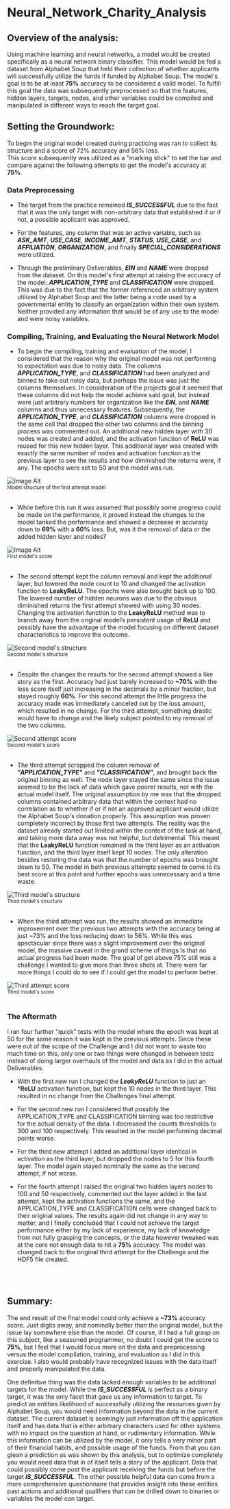# Neural_Network_Charity_Analysis


## Overview of the analysis:
Using machine learning and neural networks, a model would be created specifically as a neural network binary classifier. This model would be fed a dataset from Alphabet Soup that held their collection of whether applicants will successfully utilize the funds if funded by Alphabet Soup. The model's goal is to be at least **75%** accuracy to be considered a valid model. To fulfill this goal the data was subsequently preprocessed so that the features, hidden layers, targets, nodes, and other variables could be compiled and manipulated in different ways to reach the target goal.
<br>

## Setting the Groundwork:

To begin the original model created during practicing was ran to collect its structure and a score of 72% accuracy and 56% loss. <br>
This score subsequently was utilized as a "marking stick" to set the bar and compare against the following attempts to get the model's accuracy at **75%**.


### Data Preprocessing

- The target from the practice remained ***IS_SUCCESSFUL*** due to the fact that it was the only target with non-arbitrary data that established if or if not, a possible applicant was approved.

- For the features, any column that was an active variable, such as ***ASK_AMT***, ***USE_CASE***, ***INCOME_AMT***, ***STATUS***, ***USE_CASE***, and ***AFFILIATION***, ***ORGANIZATION***, and finally ***SPECIAL_CONSIDERATIONS*** were utilized.

- Through the preliminary Deliverables, ***EIN*** and ***NAME*** were dropped from the dataset. On this model's first attempt at raising the accuracy of the model; ***APPLICATION_TYPE*** and ***CLASSIFICATION*** were dropped. This was due to the fact that the former referenced an arbitrary system utilized by Alphabet Soup and the latter being a code used by a governmental entity to classify an organization within their own system. Neither provided any information that would be of any use to the model and were noisy variables.


### Compiling, Training, and Evaluating the Neural Network Model

- To begin the compiling, training and evaluation of the model, I considered that the reason why the original model was not performing to expectation was due to noisy data. The columns ***APPLICATION_TYPE***, and ***CLASSIFICATION*** had been analyzed and binned to take out noisy data, but perhaps the issue was just the columns themselves. In consideration of the projects goal it seemed that these columns did not help the model achieve said goal, but instead were just arbitrary numbers for organization like the ***EIN***, and ***NAME*** columns and thus unnecessary features. Subsequently, the ***APPLICATION_TYPE***, and ***CLASSIFICATION*** columns were dropped in the same cell that dropped the other two columns and the binning process was commented out. An additional new hidden layer with 30 nodes was created and added, and the activation function of **ReLU** was reused for this new hidden layer. This additional layer was created with exactly the same number of nodes and activation function as the previous layer to see the results and how diminished the returns were, if any. The epochs were set to 50 and the model was run.

![Image Alt](Resources/images/first_attempt_nn_model_structure.png)
<br><sub>Model structure of the first attempt model</sub>
<br><br>

* While before this run it was assumed that possibly some progress could be made on the performance, it proved instead the changes to the model tanked the performance and showed a decrease in accuracy down to **69%** with a **60%** loss. But, was it the removal of data or the added hidden layer and nodes?

![Image Alt](Resources/images/first_attempt_nn_model_score.png)
<br><sub>First model's score</sub>
<br><br>


- The second attempt kept the column removal and kept the additional layer, but lowered the node count to 10 and changed the activation function to **LeakyReLU**. The epochs were also brought back up to 100. The lowered number of hidden neurons was due to the obvious diminished returns the first attempt showed with using 30 nodes. Changing the activation function to the **LeakyReLU** method was to branch away from the original model’s persistent usage of **ReLU** and possibly have the advantage of the model focusing on different dataset characteristics to improve the outcome.

![Second model's structure](Resources/images/second_attempt_nn_model_structure.png)
<br><sub>Second model's structure</sub>
<br><br>

* Despite the changes the results for the second attempt showed a like story as the first. Accuracy had just barely increased to **~70%** with the loss score itself just increasing in the decimals by a minor fraction, but stayed roughly **60%**. For this second attempt the little progress the accuracy made was immediately canceled out by the loss amount, which resulted in no change. For the third attempt, something drastic would have to change and the likely subject pointed to my removal of the two columns.

![Second attempt score](Resources/images/second_attempt_nn_model_score.png)
<br><sub>Second model's score</sub>
<br><br>


- The third attempt scrapped the column removal of ***"APPLICATION_TYPE"*** and ***"CLASSIFICATION"***, and brought back the original binning as well. The node layer stayed the same since the issue seemed to be the lack of data which gave poorer results, not with the actual model itself. The original assumption by me was that the dropped columns contained arbitrary data that within the context had no correlation as to whether if or if not an approved applicant would utilize the Alphabet Soup's donation properly. This assumption was proven completely incorrect by those first two attempts. The reality was the dataset already started out limited within the context of the task at hand, and taking more data away was not helpful, but detrimental.
This meant that the **LeakyReLU** function remained in the third layer as an activation function, and the third layer itself kept 10 nodes. The only alteration besides restoring the data was that the number of epochs was brought down to 50. The model in both previous attempts seemed to come to its best score at this point and further epochs was unnecessary and a time waste.

![Third model's structure](Resources/images/third_attempt_nn_model_structure.png)
<br><sub>Third model's structure</sub>
<br><br>

* When the third attempt was run, the results showed an immediate improvement over the previous two attempts with the accuracy being at just ~73% and the loss reducing down to 56%. While this was spectacular since there was a slight improvement over the original model, the massive caveat in the grand scheme of things is that no actual progress had been made. The goal of get above 75% still was a challenge I wanted to give more than three shots at. There were far more things I could do to see if I could get the model to perform better.

![Third attempt score](Resources/images/third_attempt_nn_model_score.png)
<br><sub>Third model's score</sub>
<br><br>


### The Aftermath

I ran four further "quick" tests with the model where the epoch was kept at 50 for the same reason it was kept in the previous attempts. Since these were out of the scope of the Challenge and I did not want to waste too much time on this, only one or two things were changed in between tests instead of doing larger overhauls of the model and data as I did in the actual Deliverables.

- With the first new run I changed the ***LeakyReLU*** function to just an ***ReLU** activation function, but kept the 10 nodes in the third layer. This resulted in no change from the Challenges final attempt.

- For the second new run I considered that possibly the APPLICATION_TYPE and CLASSIFICATION binning was too restrictive for the actual density of the data. I decreased the counts thresholds to 300 and 100 respectively.
This resulted in the model performing decimal points worse.

- For the third new attempt I added an additional layer identical in activation as the third layer, but dropped the nodes to 5 for this fourth layer.
The model again stayed nominally the same as the second attempt, if not worse.

- For the fourth attempt I raised the original two hidden layers nodes to 100 and 50 respectively, commented out the layer added in the last attempt, kept the activation functions the same, and the APPLICATION_TYPE and CLASSIFICATION cells were changed back to their original values.
The results again did not change in any way to matter, and I finally concluded that I could not achieve the target performance either by my lack of experience, my lack of knowledge from not fully grasping the concepts, or the data however tweaked was at the core not enough data to hit a **75%** accuracy. The model was changed back to the original third attempt for the Challenge and the HDF5 file created.

<br>
<br>

## Summary:

The end result of the final model could only achieve a **~73%** accuracy score. Just digits away, and nominally better than the original model, but the issue lay somewhere else than the model. Of course, if I had a full grasp on this subject, like a seasoned programmer, no doubt I could get the score to **75%**, but I feel that I would focus more on the data and preprocessing versus the model compilation, training, and evaluation as I did in this exercise. I also would probably have recognized issues with the data itself and properly manipulated the data.

One definitive thing was the data lacked enough variables to be additional targets for the model. While the ***IS_SUCCESSFUL*** is perfect as a binary target, it was the only facet that gave us any information to target. To predict an entities likelihood of successfully utilizing the resources given by Alphabet Soup, you would need information beyond the data in the current dataset. The current dataset is seemingly just information off the application itself and has data that is either arbitrary characters used for other systems with no impact on the question at hand, or rudimentary information. While this information can be utilized by the model, it only tells a very minor part of their financial habits, and possible usage of the funds. From that you can glean a prediction as was shown by this analysis, but to optimize completely you would need data that in of itself tells a story of the applicant. Data that could possibly come post the applicant receiving the funds but before the target ***IS_SUCCESSFUL***. The other possible helpful data can come from a more comprehensive questionnaire that provides insight into these entities past actions and additional qualifiers that can be drilled down to binaries or variables the model can target.
